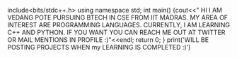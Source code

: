 include<bits/stdc++.h>
using namespace std;
int main()
{cout<<" HI I AM VEDANG POTE PURSUING BTECH IN CSE FROM IIT MADRAS. MY AREA OF INTEREST ARE PROGRAMMING LANGUAGES. CURRENTLY, I AM LEARNING C++ AND PYTHON. IF YOU WANT YOU CAN REACH ME OUT AT TWITTER OR MAIL MENTIONS IN PROFILE :)"<<endl;
return 0;
}
print('WILL BE POSTING PROJECTS WHEN my LEARNING IS COMPLETED :)')
